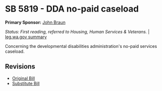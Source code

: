 # SB 5819 - DDA no-paid caseload
**Primary Sponsor:** [John Braun](/person/leg/john.braun.md)

*Status: First reading, referred to Housing, Human Services & Veterans.* | [leg.wa.gov summary](https://app.leg.wa.gov/billsummary?BillNumber=5819&Year=2021)

Concerning the developmental disabilities administration's no-paid services caseload.

## Revisions
* [Original Bill](1/)
* [Substitute Bill](S/)
